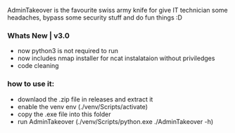 AdminTakeover is the favourite swiss army knife for give IT technician some headaches, bypass some security stuff and do fun things :D

### Whats New | v3.0
- now python3 is not required to run
- now includes nmap installer for ncat instalataion without priviledges
- code cleaning

### how to use it:
* downlaod the .zip file in releases and extract it
* enable the venv env    (./venv/Scripts/activate)
* copy the .exe file into this folder
* run AdminTakeover      (./venv/Scripts/python.exe ./AdminTakeover -h)